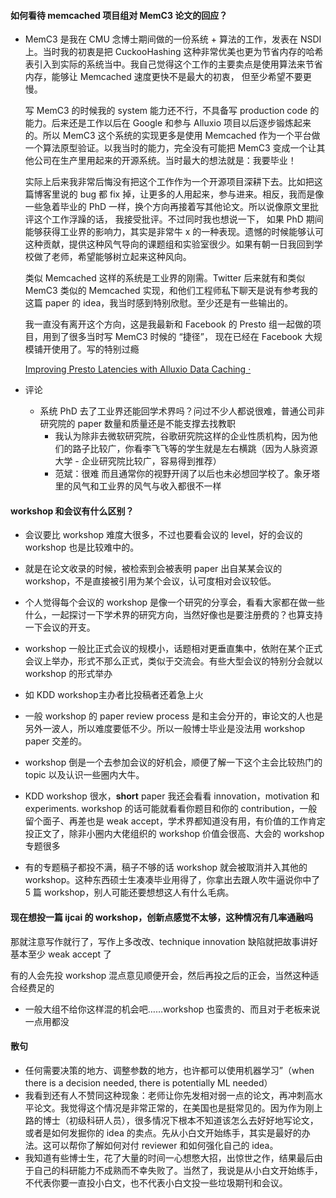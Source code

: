 #### 如何看待 memcached 项目组对 MemC3 论文的回应？

- MemC3 是我在 CMU 念博士期间做的一份系统 + 算法的工作，发表在 NSDI 上。当时我的初衷是把 CuckooHashing 这种非常优美也更为节省内存的哈希表引入到实际的系统当中。我自己觉得这个工作的主要卖点是使用算法来节省内存，能够让 Memcached 速度更快不是最大的初衷， 但至少希望不要更慢。

  写 MemC3 的时候我的 system 能力还不行，不具备写 production code 的能力。后来还是工作以后在 Google 和参与 Alluxio 项目以后逐步锻炼起来的。所以 MemC3 这个系统的实现更多是使用 Memcached 作为一个平台做一个算法原型验证。以我当时的能力，完全没有可能把 MemC3 变成一个让其他公司在生产里用起来的开源系统。当时最大的想法就是：我要毕业！

  实际上后来我非常后悔没有把这个工作作为一个开源项目深耕下去。比如把这篇博客里说的 bug 都 fix 掉，让更多的人用起来，参与进来。相反，我而是像一些急着毕业的 PhD 一样，换个方向再接着写其他论文。所以说像原文里批评这个工作浮躁的话， 我接受批评。不过同时我也想说一下， 如果 PhD 期间能够获得工业界的影响力，其实是非常牛 x 的一种表现。遗憾的时候能够认可这种贡献，提供这种风气导向的课题组和实验室很少。如果有朝一日我回到学校做了老师，希望能够树立起来这种风向。

  类似 Memcached 这样的系统是工业界的刚需。Twitter 后来就有和类似 MemC3 类似的 Memcached 实现，和他们工程师私下聊天是说有参考我的这篇 paper 的 idea，我当时感到特别欣慰。至少还是有一些输出的。

  我一直没有离开这个方向，这是我最新和 Facebook 的 Presto 组一起做的项目，用到了很多当时写 MemC3 时候的 “捷径”， 现在已经在 Facebook 大规模铺开使用了。写的特别过瘾

  [Improving Presto Latencies with Alluxio Data Caching ·](https://link.zhihu.com/?target=https%3A//prestodb.io/blog/2020/06/16/alluxio-datacaching)

- 评论

  - 系统 PhD 去了工业界还能回学术界吗？问过不少人都说很难，普通公司非研究院的 paper 数量和质量还是不能支撑去找教职
    - 我认为除非去微软研究院，谷歌研究院这样的企业性质机构，因为他们的路子比较广，你看李飞飞等的学生就是左右横跳（因为人脉资源大学 - 企业研究院比较广，容易得到推荐）
    - 范斌：很难 而且通常你的视野开阔了以后也未必想回学校了。象牙塔里的风气和工业界的风气与收入都很不一样

#### workshop 和会议有什么区别？

- 会议要比 workshop 难度大很多，不过也要看会议的 level，好的会议的 workshop 也是比较难中的。

- 就是在论文收录的时候，被检索到会被表明 paper 出自某某会议的 workshop，不是直接被引用为某个会议，认可度相对会议较低。

- 个人觉得每个会议的 workshop 是像一个研究的分享会，看看大家都在做一些什么，一起探讨一下学术界的研究方向，当然好像也是要注册费的？也算支持一下会议的开支。

- workshop 一般比正式会议的规模小，话题相对更垂直集中，依附在某个正式会议上举办，形式不那么正式，类似于交流会。有些大型会议的特别分会就以 workshop 的形式举办
- 如 KDD workshop主办者比投稿者还着急上火
- 一般 workshop 的 paper review process 是和主会分开的，审论文的人也是另外一波人，所以难度要低不少。所以一般博士毕业是没法用 workshop paper 交差的。
- workshop 倒是一个去参加会议的好机会，顺便了解一下这个主会比较热门的 topic 以及认识一些圈内大牛。
- KDD workshop 很水，**short** paper 我还会看看 innovation，motivation 和 experiments. workshop 的话可能就看看你题目和你的 contribution，一般留个面子、再差也是 weak accept，学术界都知道没有用，有价值的工作肯定投正文了，除非小圈内大佬组织的 workshop 价值会很高、大会的 workshop 专题很多
- 有的专题稿子都投不满，稿子不够的话 workshop 就会被取消并入其他的 workshop。这种东西硕士生凑凑毕业用得了，你拿出去跟人吹牛逼说你中了 5 篇 workshop，别人可能还要想想这人有什么毛病。

#### 现在想投一篇 ijcai 的 workshop，创新点感觉不太够，这种情况有几率通融吗 

那就注意写作就行了，写作上多改改、technique innovation 缺陷就把故事讲好基本至少 weak accept 了

有的人会先投 workshop 混点意见顺便开会，然后再投之后的正会，当然这种适合经费足的

- 一般大组不给你这样混的机会吧……workshop 也蛮贵的、而且对于老板来说一点用都没



#### 散句

- 任何需要决策的地方、调整参数的地方，也许都可以使用机器学习”（when there is a decision needed, there is potentially ML needed）
- 我看到还有人不赞同这种现象：老师让你先发相对弱一点的论文，再冲刺高水平论文。我觉得这个情况是非常正常的，在美国也是挺常见的。因为作为刚上路的博士（初级科研人员），很多情况下根本不知道该怎么去好好地写论文，或者是如何发掘你的 idea 的卖点。先从小白文开始练手，其实是最好的办法。这可以帮你了解如何对付 reviewer 和如何强化自己的 idea。
- 我知道有些博士生，花了大量的时间一心想憋大招，出惊世之作，结果最后由于自己的科研能力不成熟而不幸失败了。当然了，我说是从小白文开始练手，不代表你要一直投小白文，也不代表小白文投一些垃圾期刊和会议。